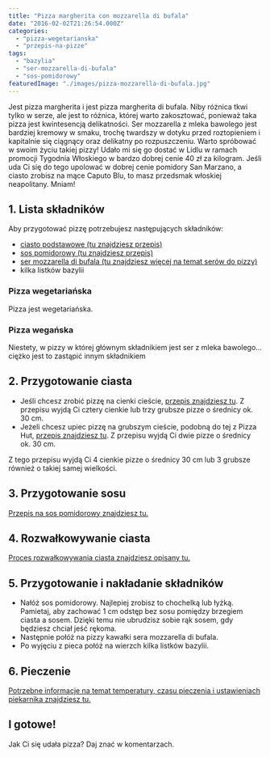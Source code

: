 ```yaml
---
title: "Pizza margherita con mozzarella di bufala"
date: "2016-02-02T21:26:54.000Z"
categories: 
  - "pizza-wegetarianska"
  - "przepis-na-pizze"
tags: 
  - "bazylia"
  - "ser-mozzarella-di-bufala"
  - "sos-pomidorowy"
featuredImage: "./images/pizza-mozzarella-di-bufala.jpg"
---
```


Jest pizza margherita i jest pizza margherita di bufala. Niby różnica tkwi tylko w serze, ale jest to różnica, której warto zakosztować, ponieważ taka pizza jest kwintesencją delikatności. Ser mozzarella z mleka bawolego jest bardziej kremowy w smaku, trochę twardszy w dotyku przed roztopieniem i kapitalnie się ciągnący oraz delikatny po rozpuszczeniu. Warto spróbować w swoim życiu takiej pizzy! Udało mi się go dostać w Lidlu w ramach promocji Tygodnia Włoskiego w bardzo dobrej cenie 40 zł za kilogram. Jeśli uda Ci się do tego upolować w dobrej cenie pomidory San Marzano, a ciasto zrobisz na mące Caputo Blu, to masz przedsmak włoskiej neapolitany. Mniam!

## 1\. Lista składników

Aby przygotować pizzę potrzebujesz następujących składników:

- <a title="Przepis na ciasto podstawowe" href="/przepis-na-ciasto-na-pizze/">ciasto podstawowe (tu znajdziesz przepis)</a>
- <a title="Przepis na sos pesto" href="/sos-pomidorowy/">sos pomidorowy (tu znajdziesz przepis)</a>
- <a title="Ser do pizzy" href="/jaki-ser-wybrac-do-pizzy/">ser mozzarella di bufala (tu znajdziesz więcej na temat serów do pizzy)</a>
- kilka listków bazylii

### Pizza wegetariańska

Pizza jest wegetariańska.

### Pizza wegańska

Niestety, w pizzy w której głównym składnikiem jest ser z mleka bawolego… ciężko jest to zastąpić innym składnikiem

## 2\. Przygotowanie ciasta

- Jeśli chcesz zrobić pizzę na cienki cieście, <a title="Przepis na ciasto podstawowe" href="/przepis-na-ciasto-na-pizze/">przepis znajdziesz tu</a>. Z przepisu wyjdą Ci cztery cienkie lub trzy grubsze pizze o średnicy ok. 30 cm.
- Jeżeli chcesz upiec pizzę na grubszym cieście, podobną do tej z Pizza Hut, <a title="Przepis na pizzę na grubym cieście" href="/jak-zrobic-ciasto-na-pizze-jak-w-pizza-hut/">przepis znajdziesz tu</a>. Z przepisu wyjdą Ci dwie pizze o średnicy ok. 30 cm.

Z tego przepisu wyjdą Ci 4 cienkie pizze o średnicy 30 cm lub 3 grubsze również o takiej samej wielkości.

## 3\. Przygotowanie sosu

<a title="Przepis na sos pomidorowy" href="/sos-pomidorowy/">Przepis na sos pomidorowy znajdziesz tu.</a>

## 4\. Rozwałkowywanie ciasta

<a title="Rozwałkowywanie ciasta" href="/jak-walkowac-ciasto-pizzy/">Proces rozwałkowywania ciasta znajdziesz opisany tu.</a>

## 5\. Przygotowanie i nakładanie składników

- Nałóż sos pomidorowy. Najlepiej zrobisz to chochelką lub łyżką. Pamietaj, aby zachować 1 cm odstęp bez sosu pomiędzy brzegiem ciasta a sosem. Dzięki temu nie ubrudzisz sobie rąk sosem, gdy będziesz chciał jeść rękoma.
- Następnie połóż na pizzy kawałki sera mozzarella di bufala.
- Po wyjęciu z pieca połóż na wierzch kilka listków bazylii.

## 6\. Pieczenie

<a title="Jak ustawić piekarnik do pieczenia pizzy" href="/jak-ustawic-piekarnik-pieczenia-pizzy/">Potrzebne informacje na temat temperatury, czasu pieczenia i ustawieniach piekarnika znajdziesz tu.</a>

## I gotowe!

Jak Ci się udała pizza? Daj znać w komentarzach.
